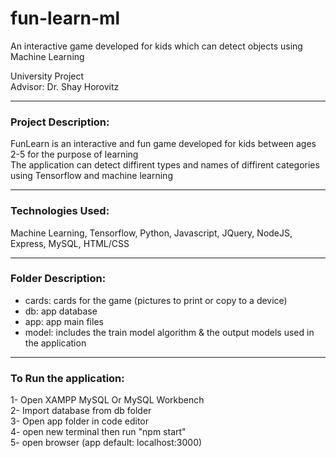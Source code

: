 # fun-learn-ml
An interactive game developed for kids which can detect objects using Machine Learning


University Project  
Advisor: Dr. Shay Horovitz
___________________

### Project Description:  
FunLearn is an interactive and fun game developed for kids between ages 2-5 for the purpose of learning  
The application can detect diffirent types and names of diffirent categories using Tensorflow and machine learning
___________________

### Technologies Used:  
Machine Learning, Tensorflow, Python, Javascript, JQuery, NodeJS, Express, MySQL, HTML/CSS
___________________


### Folder Description:
- cards: cards for the game (pictures to print or copy to a device)
- db: app database
- app: app main files
- model: includes the train model algorithm & the output models used in the application
___________________

### To Run the application:
1- Open XAMPP MySQL Or MySQL Workbench  
2- Import database from db folder  
3- Open app folder in code editor  
4- open new terminal then run "npm start"  
5- open browser (app default: localhost:3000)
